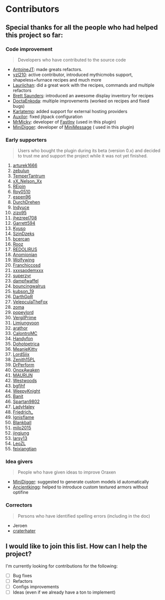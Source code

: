 # Contributors

## Special thanks for all the people who had helped this project so far:

### Code improvement

> Developers who have contributed to the source code

* [AntoineJT](https://github.com/AntoineJT): made greats refactors.
* [yzl210](https://github.com/yzl210): active contributor, introduced mythicmobs support, shapeless+furnace recipes and
  much more
* [Lauriichan](https://github.com/Lauriichan): did a great work with the recipes, commands and multiple refactors
* [Brett Saunders](https://github.com/brettsaunders21): introduced an awesome display inventory for recipes
* [DoctaEnkoda](https://github.com/DoctaEnkoda): multiple improvements (worked on recipes and fixed bugs)
* [Karlatemp](https://github.com/Karlatemp): added support for external hosting providers
* [Auxilor](https://github.com/Auxilor): fixed jitpack configuration
* [MrMicky](https://github.com/MrMicky-FR): developer of [FastInv](https://github.com/MrMicky-FR/FastInv) (used in this
  plugin)
* [MiniDigger](https://github.com/MiniDigger): developer of [MiniMessage](https://github.com/MiniDigger/MiniMessage) (
  used in this plugin)

### Early supporters

> Users who bought the plugin during its beta (version 0.x) and decided to trust me and support the project while it was not yet finished.

1. [arturek1666](https://www.spigotmc.org/members/arturek1666.172791/)
2. [zebulun](https://www.spigotmc.org/members/zebulun.298908/)
3. [TemperTantrum](https://www.spigotmc.org/members/tempertantrum.66354/)
4. [xX_Nelson_Xx](https://www.spigotmc.org/members/xx_nelson_xx.153894/)
5. [REjoin](https://www.spigotmc.org/members/rejoin.666599/)
6. [Roy0510](https://www.spigotmc.org/members/roy0510.139065/)
7. [espen96](https://www.spigotmc.org/members/espen96.56603/)
8. [DurchDrehen](https://www.spigotmc.org/members/durchdrehen.267467/)
9. [Indyuce](https://www.spigotmc.org/members/indyuce.253965/)
10. [zizo95](https://www.spigotmc.org/members/zizo95.550809/)
11. [jhezreel708](https://www.spigotmc.org/members/jhezreel708.701764/)
12. [Garrett594](https://www.spigotmc.org/members/garrett594.707571/)
13. [Kyuso](https://www.spigotmc.org/members/kyuso.816941/)
14. [SzinDzeks](https://www.spigotmc.org/members/szindzeks.139197/)
15. [bcercan](https://www.spigotmc.org/members/bcercan.802813/)
16. [Rooz](https://www.spigotmc.org/members/rooz.116237/)
17. [REDOLIRUS](https://www.spigotmc.org/members/redolirus.384744/)
18. [Anomionian](https://www.spigotmc.org/members/anomionian.235779/)
19. [Wolfywing](https://www.spigotmc.org/members/wolfywing.55464/)
20. [Franchiccosd](https://www.spigotmc.org/members/franchiccosd.473627/)
21. [xxxsaodemxxx](https://www.spigotmc.org/members/xxxsaodemxxx.367738/)
22. [superzyr](https://www.spigotmc.org/members/superzyr.20152/)
23. [dampfwaffel](https://www.spigotmc.org/members/dampfwaffel.32710/)
24. [bouncingwalrus](https://www.spigotmc.org/members/bouncingwalrus.586902/)
25. [kubson_19](https://www.spigotmc.org/members/kubson_19.229423/)
26. [DarthGpR](https://www.spigotmc.org/members/darthgpr.225436/)
27. [VelepculaTheFox](https://www.spigotmc.org/members/velepculathefox.482352/)
28. [zoma](https://www.spigotmc.org/members/zoma.542262/)
29. [popeylord](https://www.spigotmc.org/members/popeylord.602392/)
30. [VergilPrime](https://www.spigotmc.org/members/vergilprime.18260/)
31. [Limjungyoon](https://www.spigotmc.org/members/limjungyoon.321787/)
32. [arathor](https://www.spigotmc.org/members/arathor.819389/)
33. [CalontroMC](https://www.spigotmc.org/members/calontromc.275261/)
34. [Handyfon](https://www.spigotmc.org/members/handyfon.98017/)
35. [Dohotpetrica](https://www.spigotmc.org/members/dohotpetrica.493169/)
36. [MeanieKitty](https://www.spigotmc.org/members/meaniekitty.404460/)
37. [LordSiix](https://www.spigotmc.org/members/lordsiix.799172/)
38. [Zenith15PL](https://www.spigotmc.org/members/zenith15pl.659919/)
39. [DrPerform](https://www.spigotmc.org/members/drperform.485374/)
40. [OnoxAwaken](https://www.spigotmc.org/members/onoxawaken.678172/)
41. [MAURIJN](https://www.spigotmc.org/members/maurijn.120111/)
42. [Westwoods](https://www.spigotmc.org/members/westwoods.709878/)
43. [bgfjhf](https://www.spigotmc.org/members/bgfjhf.821627/)
44. [WeepyKnight](https://www.spigotmc.org/members/weepyknight.638958/)
45. [Banit](https://www.spigotmc.org/members/banit.686595/)
46. [Spartan9802](https://www.spigotmc.org/members/spartan9802.31988/)
47. [LadyHaley](https://www.spigotmc.org/members/ladyhaley.159098/)
48. [Friedrich_](https://www.spigotmc.org/members/friedrich_.651068/)
49. [Ignisflame](https://www.spigotmc.org/members/ignisflame.53405/)
50. [Blankball](https://www.spigotmc.org/members/blankball.702851/)
51. [milo2015](https://www.spigotmc.org/members/milo2015.572506/)
52. [jingjung](https://www.spigotmc.org/members/jingjung.15555/)
53. [larsy13](https://www.spigotmc.org/members/larsy13.182710/)
54. [LeoZL](https://www.spigotmc.org/members/leozl.787388/)
55. [feixiangtian](https://www.spigotmc.org/members/feixiangtian.837890/)

### Idea givers

> People who have given ideas to improve Oraxen

* [MiniDigger](https://www.spigotmc.org/members/minidigger.6039/): suggested to generate custom models id automatically
* [Ancientkingg](https://github.com/Ancientkingg): helped to introduce custom textured armors without optifine

### Correctors

> Persons who have identified spelling errors (including in the doc)

* Jeroen
* [craterhater](https://www.spigotmc.org/members/craterhater.49025/)

## I would like to join this list. How can I help the project?

I'm currently looking for contributions for the following:

- [ ] Bug fixes
- [ ] Refactors
- [ ] Configs improvements
- [ ] Ideas (even if we already have a ton to implement)
